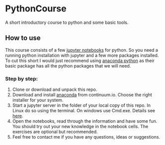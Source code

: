 # PythonCourse
A short introductory course to python and some basic tools.


## How to use
This course consists of a few [jupyter notebooks](https://jupyter.org/) for python. So you need a running python installation with jupyter and a few more packages installed. To cut this short I would just recommend using [anaconda python](https://www.anaconda.com/products/individual) as their basic package has all the python packages that we will need.

### Step by step:
1) Clone or download and unpack this repo.
2) Download and install [anaconda](https://www.anaconda.com/products/individual) from continuum.io. Choose the right installer for your system.
3) Start a jupyter server in the folder of your local copy of this repo. In Linux do so using the terminal. On windows use Cmd.exe. Details see [here](https://jupyter-notebook.readthedocs.io/en/stable/notebook.html#starting-the-notebook-server).
4) Open the notebooks, read through the information and have some fun. You should try out your new knowledge in the notebook cells. The exercises are optional but recommended. 
5) Feel free to contact me if you have any questions, ideas or suggestions.
